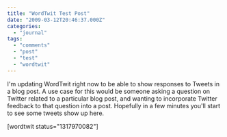 ```yaml
---
title: "WordTwit Test Post"
date: "2009-03-12T20:46:37.000Z"
categories: 
  - "journal"
tags: 
  - "comments"
  - "post"
  - "test"
  - "wordtwit"
---
```


I'm updating WordTwit right now to be able to show responses to Tweets in a blog post. A use case for this would be someone asking a question on Twitter related to a particular blog post, and wanting to incorporate Twitter feedback to that question into a post. Hopefully in a few minutes you'll start to see some tweets show up here.

\[wordtwit status="1317970082"\]

